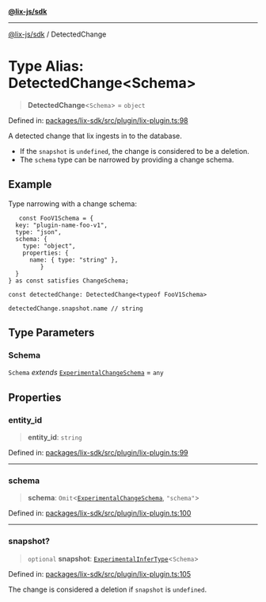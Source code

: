 [**@lix-js/sdk**](../README.md)

***

[@lix-js/sdk](../README.md) / DetectedChange

# Type Alias: DetectedChange\<Schema\>

> **DetectedChange**\<`Schema`\> = `object`

Defined in: [packages/lix-sdk/src/plugin/lix-plugin.ts:98](https://github.com/opral/monorepo/blob/0c842a72d3025295846c020e08a97bf5148757a1/packages/lix-sdk/src/plugin/lix-plugin.ts#L98)

A detected change that lix ingests in to the database.

- If the `snapshot` is `undefined`, the change is considered to be a deletion.
- The `schema` type can be narrowed by providing a change schema.

## Example

Type narrowing with a change schema:

  ```
	 const FooV1Schema = {
    key: "plugin-name-foo-v1",
    type: "json",
    schema: {
      type: "object",
      properties: {
        name: { type: "string" },
		   }
    }
  } as const satisfies ChangeSchema;

  const detectedChange: DetectedChange<typeof FooV1Schema>

  detectedChange.snapshot.name // string
  ```

## Type Parameters

### Schema

`Schema` *extends* [`ExperimentalChangeSchema`](ExperimentalChangeSchema.md) = `any`

## Properties

### entity\_id

> **entity\_id**: `string`

Defined in: [packages/lix-sdk/src/plugin/lix-plugin.ts:99](https://github.com/opral/monorepo/blob/0c842a72d3025295846c020e08a97bf5148757a1/packages/lix-sdk/src/plugin/lix-plugin.ts#L99)

***

### schema

> **schema**: `Omit`\<[`ExperimentalChangeSchema`](ExperimentalChangeSchema.md), `"schema"`\>

Defined in: [packages/lix-sdk/src/plugin/lix-plugin.ts:100](https://github.com/opral/monorepo/blob/0c842a72d3025295846c020e08a97bf5148757a1/packages/lix-sdk/src/plugin/lix-plugin.ts#L100)

***

### snapshot?

> `optional` **snapshot**: [`ExperimentalInferType`](ExperimentalInferType.md)\<`Schema`\>

Defined in: [packages/lix-sdk/src/plugin/lix-plugin.ts:105](https://github.com/opral/monorepo/blob/0c842a72d3025295846c020e08a97bf5148757a1/packages/lix-sdk/src/plugin/lix-plugin.ts#L105)

The change is considered a deletion if `snapshot` is `undefined`.

